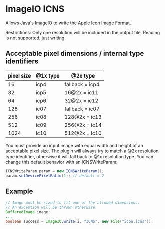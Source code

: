 # ImageIO ICNS

Allows Java's ImageIO to write the [Apple Icon Image Format](https://en.wikipedia.org/wiki/Apple_Icon_Image_format).

Restrictions: Only one resolution will be included in the output file. Reading is not supported, just writing.

## Acceptable pixel dimensions / internal type identifiers

| pixel size | @1x type | @2x type        |
|------------|----------|-----------------|
| 16         | icp4     | fallback = icp4 |
| 32         | icp5     | 16@2x = ic11    |
| 64         | icp6     | 32@2x = ic12    |
| 128        | ic07     | fallback = ic07 |
| 256        | ic08     | 128@2x = ic13   |
| 512        | ic09     | 256@2x = ic14   |
| 1024       | ic10     | 512@2x = ic10   |

You must provide an input image with equal width and height of an acceptable pixel size.
The plugin will always try to match a @2x resolution type identifier, otherwise
it will fall back to @1x resolution type. You can change this default behavior with an ICNSWriteParam:

```java
ICNSWriteParam param = new ICNSWriteParam();
param.setDevicePixelRatio(1); // default = 2
```

## Example

```java
// Image must be sized to fit one of the allowed dimensions.
// An exception will be thrown otherwise.
BufferedImage image;
...
boolean success = ImageIO.write(i, "ICNS", new File("icon.icns"));
```
